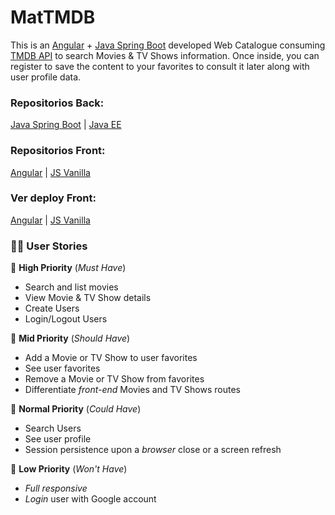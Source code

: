 # MatTMDB

This is an [Angular](https://angular.io/) + [Java Spring Boot](https://spring.io/projects/spring-boot) developed Web Catalogue consuming [TMDB API](https://developers.themoviedb.org/3/getting-started/introduction) to search Movies & TV Shows information. Once inside, you can register to save the content to your favorites to consult it later along with user profile data.

### Repositorios Back:
[Java Spring Boot](https://github.com/Agrossio/mattmdb_springboot_back)
| [Java EE](https://github.com/Agrossio/mattmdb_back)

### Repositorios Front:
[Angular](https://github.com/Agrossio/angular_mattmdb)
| [JS Vanilla](https://github.com/Agrossio/MatTMDB)

### Ver deploy Front:
[Angular](https://movies.matiabossio.com.ar/)
| [JS Vanilla](https://mattmdb.matiabossio.com.ar/)

### 👨‍🏫 User Stories

📕 **High Priority** (_Must Have_)

- Search and list movies
- View Movie & TV Show details
- Create Users
- Login/Logout Users

📘 **Mid Priority** (_Should Have_)

- Add a Movie or TV Show to user favorites
- See user favorites
- Remove a Movie or TV Show from favorites
- Differentiate _front-end_ Movies and TV Shows routes

📗 **Normal Priority** (_Could Have_)

- Search Users
- See user profile
- Session persistence upon a _browser_ close or a screen refresh

📓 **Low Priority** (_Won't Have_)

- _Full responsive_
- _Login_ user with Google account
